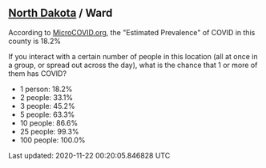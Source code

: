 
## [North Dakota](/united-states/north-dakota) / Ward

According to [MicroCOVID.org](http://microcovid.org),
the "Estimated Prevalence" of COVID in this county is 18.2%

If you interact with a certain number of people in this location
(all at once in a group, or spread out across the day), what is the chance that
1 or more of them has COVID?

- 1 person: 18.2%
- 2 people: 33.1%
- 3 people: 45.2%
- 5 people: 63.3%
- 10 people: 86.6%
- 25 people: 99.3%
- 100 people: 100.0%

Last updated: 2020-11-22 00:20:05.846828 UTC

